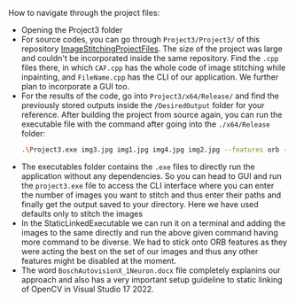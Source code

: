 How to navigate through the project files:
- Opening the Project3 folder
- For source codes, you can go through `Project3/Project3/` of this repository [ImageStitchingProjectFiles](https://github.com/akashrai2003/ImageStitchingProjectFiles/tree/master). The size of the project was large and couldn't be incorporated inside the same repository. Find the `.cpp` files there, in which `CAF.cpp` has the whole code of image stitching while inpainting, and `FileName.cpp` has the CLI of our application. We further plan to incorporate a GUI too.
- For the results of the code, go into `Project3/x64/Release/` and find the previously stored outputs inside the `/DesiredOutput` folder for your reference. After building the project from source again, you can run the executable file with the command after going into the `./x64/Release` folder: 
  ```bash
  .\Project3.exe img3.jpg img1.jpg img4.jpg img2.jpg --features orb --matcher homography --save_graph match.dot
- The executables folder contains the `.exe` files to directly run the application without any dependencies. So you can head to GUI and run the `project3.exe` file to access the CLI interface where you can enter the number of images you want to stitch and thus enter their paths and finally get the output saved to your directory. Here we have used defaults only to stitch the images 
- In the StaticLinkedExecutable we can run it on a terminal and adding the images to the same directly and run the above given command having more command to be diverse. We had to stick onto ORB features as they were acting the best on the set of our images and thus any other features might be disabled at the moment.
- The word `BoschAutovisionX_1Neuron.docx` file completely explanins our approach and also has a very important setup guideline to static linking of OpenCV in Visual Studio 17 2022.